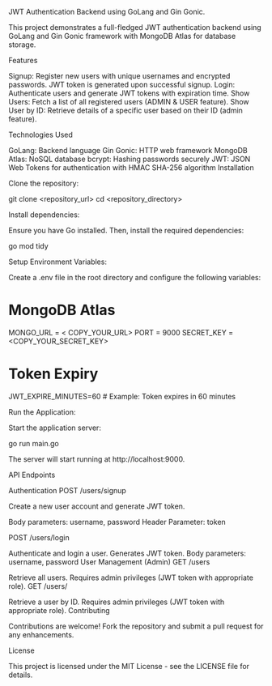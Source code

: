 JWT Authentication Backend using GoLang and Gin Gonic.

This project demonstrates a full-fledged JWT authentication backend using GoLang and Gin Gonic framework with MongoDB Atlas for database storage.

Features

Signup: Register new users with unique usernames and encrypted passwords. JWT token is generated upon successful signup.
Login: Authenticate users and generate JWT tokens with expiration time.
Show Users: Fetch a list of all registered users (ADMIN & USER feature).
Show User by ID: Retrieve details of a specific user based on their ID (admin feature).

Technologies Used

GoLang: Backend language
Gin Gonic: HTTP web framework
MongoDB Atlas: NoSQL database
bcrypt: Hashing passwords securely
JWT: JSON Web Tokens for authentication with HMAC SHA-256 algorithm
Installation

Clone the repository:

git clone <repository_url>
cd <repository_directory>

Install dependencies:

Ensure you have Go installed. Then, install the required dependencies:

go mod tidy


Setup Environment Variables:

Create a .env file in the root directory and configure the following variables:

# MongoDB Atlas
MONGO_URL = < COPY_YOUR_URL>
PORT = 9000
SECRET_KEY = <COPY_YOUR_SECRET_KEY>

# Token Expiry

JWT_EXPIRE_MINUTES=60  # Example: Token expires in 60 minutes


Run the Application:

Start the application server:

go run main.go


The server will start running at http://localhost:9000.

API Endpoints

Authentication
POST /users/signup

Create a new user account and generate JWT token.


Body parameters: username, password
Header Parameter: token

POST /users/login

Authenticate and login a user. Generates JWT token.
Body parameters: username, password
User Management (Admin)
GET /users

Retrieve all users.
Requires admin privileges (JWT token with appropriate role).
GET /users/

Retrieve a user by ID.
Requires admin privileges (JWT token with appropriate role).
Contributing

Contributions are welcome! Fork the repository and submit a pull request for any enhancements.

License

This project is licensed under the MIT License - see the LICENSE file for details.
